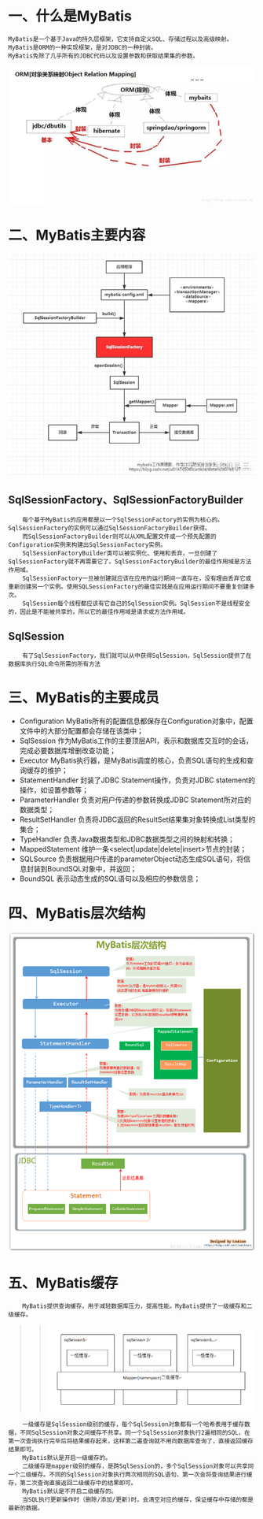 # 一、什么是MyBatis
    MyBatis是一个基于Java的持久层框架，它支持自定义SQL、存储过程以及高级映射。MyBatis是ORM的一种实现框架，是对JDBC的一种封装。  
    MyBatis免除了几乎所有的JDBC代码以及设置参数和获取结果集的参数。
   ![blockchain](/resource/images/ORM.jpg "ORM")

# 二、MyBatis主要内容
![blockchain](/resource/images/mybatis框架.jpg "mybatis框架")

## SqlSessionFactory、SqlSessionFactoryBuilder  
        每个基于MyBatis的应用都是以一个SqlSessionFactory的实例为核心的。SqlSessionFactory的实例可以通过SqlSessionFactoryBuilder获得。  
        而SqlSessionFactoryBuilder则可以从XML配置文件或一个预先配置的Configuration实例来构建出SqlSessionFactory实例。
        SqlSessionFactoryBuilder类可以被实例化、使用和丢弃，一旦创建了SqlSessionFactory就不再需要它了。SqlSessionFactoryBuilder的最佳作用域是方法作用域。
        SqlSessionFactory一旦被创建就应该在应用的运行期间一直存在，没有理由丢弃它或重新创建另一个实例。使用SQLSessionFactory的最佳实践是在应用运行期间不要重复创建多次。
        SqlSession每个线程都应该有它自己的SqlSession实例。SqlSession不是线程安全的，因此是不能被共享的，所以它的最佳作用域是请求或方法作用域。

## SqlSession
        有了SqlSessionFactory，我们就可以从中获得SqlSession，SqlSession提供了在数据库执行SQL命令所需的所有方法 
     

# 三、MyBatis的主要成员
- Configuration  MyBatis所有的配置信息都保存在Configuration对象中，配置文件中的大部分配置都会存储在该类中；
- SqlSession  作为MyBatis工作的主要顶层API，表示和数据库交互时的会话，完成必要数据库增删改查功能；
- Executor  MyBatis执行器，是MyBatis调度的核心，负责SQL语句的生成和查询缓存的维护；
- StatementHandler  封装了JDBC Statement操作，负责对JDBC statement的操作，如设置参数等；
- ParameterHandler 负责对用户传递的参数转换成JDBC Statement所对应的数据类型；
- ResultSetHandler  负责将JDBC返回的ResultSet结果集对象转换成List类型的集合；
- TypeHandler  负责Java数据类型和JDBC数据类型之间的映射和转换；
- MappedStatement  维护一条<select|update|delete|insert>节点的封装；
- SQLSource  负责根据用户传递的parameterObject动态生成SQL语句，将信息封装到BoundSQL对象中，并返回；
- BoundSQL  表示动态生成的SQL语句以及相应的参数信息；

# 四、MyBatis层次结构
![blockchain](/resource/images/mybatis层次结构.png "MyBatis层次结构")
        


# 五、MyBatis缓存
        MyBatis提供查询缓存，用于减轻数据库压力，提高性能。MyBatis提供了一级缓存和二级缓存。
>> ![blockchain](/resource/images/mybatis缓存.png "MyBatis缓存")  

        一级缓存是SqlSession级别的缓存，每个SqlSession对象都有一个哈希表用于缓存数据，不同SqlSession对象之间缓存不共享。同一个SqlSession对象执行2遍相同的SQL，在第一次查询执行完毕后将结果缓存起来，这样第二遍查询就不用向数据库查询了，直接返回缓存结果即可。
        MyBatis默认是开启一级缓存的。
        二级缓存是mapper级别的缓存，是跨SqlSession的，多个SqlSession对象可以共享同一个二级缓存。不同的SqlSession对象执行两次相同的SQL语句，第一次会将查询结果进行缓存，第二次查询直接返回二级缓存中的结果即可。
        MyBatis默认是不开启二级缓存的。
        当SQL执行更新操作时（删除/添加/更新)时，会清空对应的缓存，保证缓存中存储的都是最新的数据。

